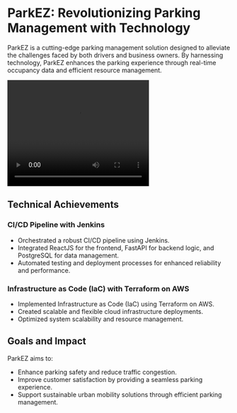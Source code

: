 # ParkEZ: Revolutionizing Parking Management with Technology

ParkEZ is a cutting-edge parking management solution designed to alleviate the challenges faced by both drivers and business owners. By harnessing technology, ParkEZ enhances the parking experience through real-time occupancy data and efficient resource management.

<video width="320" height="240" controls>
  <source src="path_to_your_video.mp4" type="video/mp4">
  Your browser does not support the video tag.
</video>


## Technical Achievements

### CI/CD Pipeline with Jenkins
- Orchestrated a robust CI/CD pipeline using Jenkins.
- Integrated ReactJS for the frontend, FastAPI for backend logic, and PostgreSQL for data management.
- Automated testing and deployment processes for enhanced reliability and performance.

### Infrastructure as Code (IaC) with Terraform on AWS
- Implemented Infrastructure as Code (IaC) using Terraform on AWS.
- Created scalable and flexible cloud infrastructure deployments.
- Optimized system scalability and resource management.

## Goals and Impact

ParkEZ aims to:
- Enhance parking safety and reduce traffic congestion.
- Improve customer satisfaction by providing a seamless parking experience.
- Support sustainable urban mobility solutions through efficient parking management.

